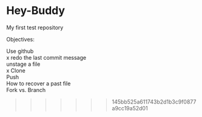 Hey-Buddy
=========

My first test repository

Objectives:

Use github   
x redo the last commit message   
unstage a file   
x Clone   
Push   
How to recover a past file   
Fork vs. Branch
>>>>>>> 145bb525a611743b2d1b3c9f0877a9cc19a52d01
